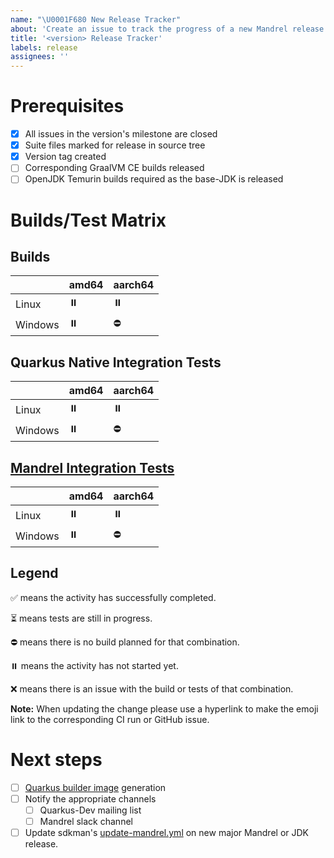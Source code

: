 ```yaml
---
name: "\U0001F680 New Release Tracker"
about: 'Create an issue to track the progress of a new Mandrel release'
title: '<version> Release Tracker'
labels: release
assignees: ''
---
```


# Prerequisites

- [x] All issues in the version's milestone are closed
- [x] Suite files marked for release in source tree
- [x] Version tag created
- [ ] Corresponding GraalVM CE builds released
- [ ] OpenJDK Temurin builds required as the base-JDK is released 

# Builds/Test Matrix

## Builds

|          | amd64    | aarch64 |
|----------|----------|----------|
| Linux    | :pause_button: | :pause_button: |
| Windows  | :pause_button: | :no_entry: |

## Quarkus Native Integration Tests

|          | amd64    | aarch64 |
|----------|----------|----------|
| Linux    | :pause_button: | :pause_button: |
| Windows  | :pause_button: | :no_entry: |

## [Mandrel Integration Tests](https://github.com/Karm/mandrel-integration-tests/)

|          | amd64    | aarch64 |
|----------|----------|----------|
| Linux    | :pause_button: | :pause_button: |
| Windows  | :pause_button: | :no_entry: |

## Legend

:white_check_mark: means the activity has successfully completed.

:hourglass_flowing_sand: means tests are still in progress.

:no_entry: means there is no build planned for that combination.

:pause_button: means the activity has not started yet.

:x: means there is an issue with the build or tests of that combination.

**Note:** When updating the change please use a hyperlink to make the emoji link to the corresponding CI run or GitHub issue.

# Next steps

- [ ] [Quarkus builder image](https://github.com/quarkusio/quarkus-images) generation
- [ ] Notify the appropriate channels
  - [ ] Quarkus-Dev mailing list
  - [ ] Mandrel slack channel
- [ ] Update sdkman's [update-mandrel.yml](https://github.com/sdkman/sdkman-disco-integration/blob/main/.github/workflows/update-mandrel.yml) on new major Mandrel or JDK release.